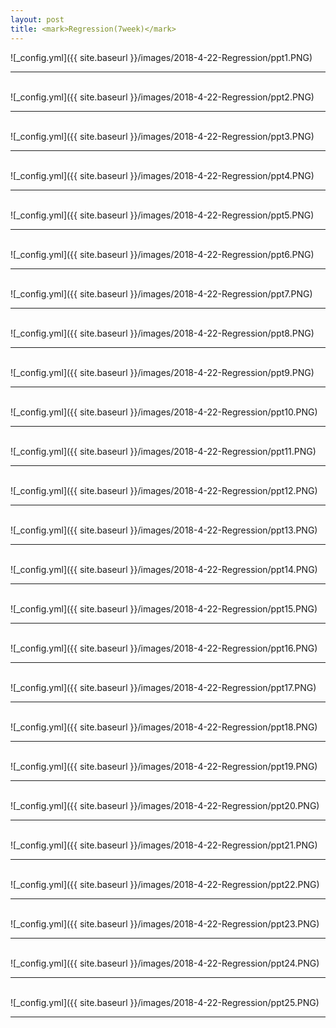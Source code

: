 ```yaml
---
layout: post
title: <mark>Regression(7week)</mark>
---
```


![_config.yml]({{ site.baseurl }}/images/2018-4-22-Regression/ppt1.PNG)
<hr><br>
![_config.yml]({{ site.baseurl }}/images/2018-4-22-Regression/ppt2.PNG)
<hr><br>
![_config.yml]({{ site.baseurl }}/images/2018-4-22-Regression/ppt3.PNG)
<hr><br>
![_config.yml]({{ site.baseurl }}/images/2018-4-22-Regression/ppt4.PNG)
<hr><br>
![_config.yml]({{ site.baseurl }}/images/2018-4-22-Regression/ppt5.PNG)
<hr><br>
![_config.yml]({{ site.baseurl }}/images/2018-4-22-Regression/ppt6.PNG)
<hr><br>
![_config.yml]({{ site.baseurl }}/images/2018-4-22-Regression/ppt7.PNG)
<hr><br>
![_config.yml]({{ site.baseurl }}/images/2018-4-22-Regression/ppt8.PNG)
<hr><br>
![_config.yml]({{ site.baseurl }}/images/2018-4-22-Regression/ppt9.PNG)
<hr><br>
![_config.yml]({{ site.baseurl }}/images/2018-4-22-Regression/ppt10.PNG)
<hr><br>
![_config.yml]({{ site.baseurl }}/images/2018-4-22-Regression/ppt11.PNG)
<hr><br>
![_config.yml]({{ site.baseurl }}/images/2018-4-22-Regression/ppt12.PNG)
<hr><br>
![_config.yml]({{ site.baseurl }}/images/2018-4-22-Regression/ppt13.PNG)
<hr><br>
![_config.yml]({{ site.baseurl }}/images/2018-4-22-Regression/ppt14.PNG)
<hr><br>
![_config.yml]({{ site.baseurl }}/images/2018-4-22-Regression/ppt15.PNG)
<hr><br>
![_config.yml]({{ site.baseurl }}/images/2018-4-22-Regression/ppt16.PNG)
<hr><br>
![_config.yml]({{ site.baseurl }}/images/2018-4-22-Regression/ppt17.PNG)
<hr><br>
![_config.yml]({{ site.baseurl }}/images/2018-4-22-Regression/ppt18.PNG)
<hr><br>
![_config.yml]({{ site.baseurl }}/images/2018-4-22-Regression/ppt19.PNG)
<hr><br>
![_config.yml]({{ site.baseurl }}/images/2018-4-22-Regression/ppt20.PNG)
<hr><br>
![_config.yml]({{ site.baseurl }}/images/2018-4-22-Regression/ppt21.PNG)
<hr><br>
![_config.yml]({{ site.baseurl }}/images/2018-4-22-Regression/ppt22.PNG)
<hr><br>
![_config.yml]({{ site.baseurl }}/images/2018-4-22-Regression/ppt23.PNG)
<hr><br>
![_config.yml]({{ site.baseurl }}/images/2018-4-22-Regression/ppt24.PNG)
<hr><br>
![_config.yml]({{ site.baseurl }}/images/2018-4-22-Regression/ppt25.PNG)
<hr><br>
